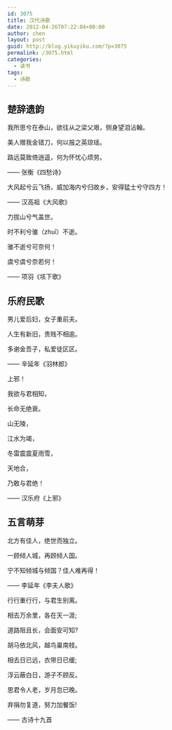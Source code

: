 ```yaml
---
id: 3075
title: 汉代诗歌
date: 2012-04-26T07:22:04+00:00
author: chen
layout: post
guid: http://blog.yikuyiku.com/?p=3075
permalink: /3075.html
categories:
  - 读书
tags:
  - 诗歌
---
```

## 楚辞遗韵

我所思兮在泰山，欲往从之梁父艰，侧身望泪沾翰。
  
美人赠我金错刀，何以报之英琼瑶。
  
路远莫致倚逍遥，何为怀忧心烦劳。
  
—— 张衡《四愁诗》

大风起兮云飞扬，威加海内兮归故乡，安得猛士兮守四方！
  
—— 汉高祖《大风歌》

力拔山兮气盖世。
  
时不利兮骓（zhuī）不逝。
  
骓不逝兮可奈何！
  
虞兮虞兮奈若何！
  
—— 项羽《垓下歌》

## 乐府民歌

男儿爱后妇，女子重前夫。
  
人生有新旧，贵贱不相逾。
  
多谢金吾子，私爱徒区区。
  
—— 辛延年《羽林郎》

上邪！
  
我欲与君相知，
  
长命无绝衰。
  
山无陵，
  
江水为竭，
  
冬雷震震夏雨雪，
  
天地合，
  
乃敢与君绝！
  
—— 汉乐府《上邪》

## 五言萌芽

北方有佳人，绝世而独立。
  
一顾倾人城，再顾倾人国。
  
宁不知倾城与倾国？佳人难再得！
  
—— 李延年《李夫人歌》

行行重行行，与君生别离。
  
相去万余里，各在天一涯;
  
道路阻且长，会面安可知?　
  
胡马依北风，越鸟巢南枝。
  
相去日已远，衣带日已缓;
  
浮云蔽白日，游子不顾反。
  
思君令人老，岁月忽已晚。
  
弃捐勿复道，努力加餐饭!
  
—— 古诗十九首